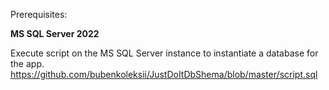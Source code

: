 Prerequisites:

**MS SQL Server 2022**

Execute  script  on the MS SQL Server instance to instantiate a database for the app.
https://github.com/bubenkoleksii/JustDoItDbShema/blob/master/script.sql